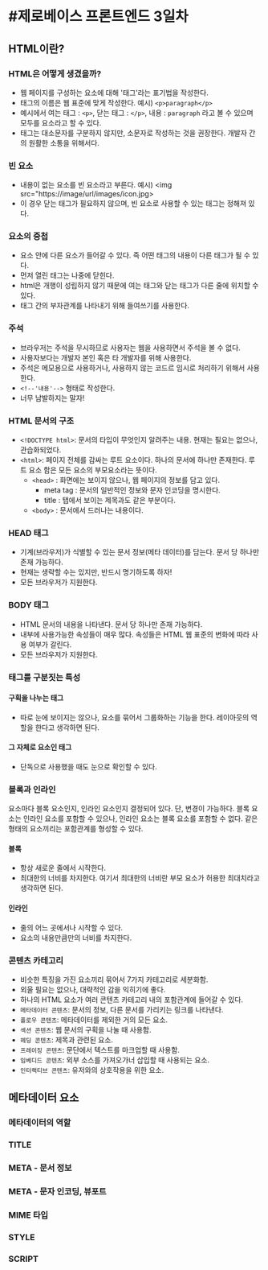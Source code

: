 #제로베이스 프론트엔드 3일차
=========================

## HTML이란?
### HTML은 어떻게 생겼을까?
* 웹 페이지를 구성하는 요소에 대해 '태그'라는 표기법을 작성한다.
* 태그의 이름은 웹 표준에 맞게 작성한다. 예시) `<p>paragraph</p>`
* 예시에서 여는 태그 : `<p>`, 닫는 태그 : `</p>`, 내용 : `paragraph` 라고 볼 수 있으며 모두를 요소라고 할 수 있다.
* 태그는 대소문자를 구분하지 않지만, 소문자로 작성하는 것을 권장한다. 개발자 간의 원활한 소통을 위해서다.

### 빈 요소
* 내용이 없는 요소를 빈 요소라고 부른다. 예시) <img src="https://image/url/images/icon.jpg>
* 이 경우 닫는 태그가 필요하지 않으며, 빈 요소로 사용할 수 있는 태그는 정해져 있다.
  
### 요소의 중첩
* 요소 안에 다른 요소가 들어갈 수 있다. 즉 어떤 태그의 내용이 다른 태그가 될 수 있다.
* 먼저 열린 태그는 나중에 닫힌다.
* html은 개행이 성립하지 않기 때문에 여는 태그와 닫는 태그가 다른 줄에 위치할 수 있다.
* 태그 간의 부자관계를 나타내기 위해 들여쓰기를 사용한다.

### 주석
* 브라우저는 주석을 무시하므로 사용자는 웹을 사용하면서 주석을 볼 수 없다.
* 사용자보다는 개발자 본인 혹은 타 개발자를 위해 사용한다.
* 주석은 메모용으로 사용하거나, 사용하지 않는 코드르 임시로 처리하기 위해서 사용한다.
* `<!--'내용'-->` 형태로 작성한다.
* 너무 남발하지는 말자!
  
### HTML 문서의 구조
* `<!DOCTYPE html>`: 문서의 타입이 무엇인지 알려주는 내용. 현재는 필요는 없으나, 관습화되었다.
* `<html>`: 페이지 전체를 감싸는 루트 요소이다. 하나의 문서에 하나만 존재한다. 루트 요소 함은 모든 요소의 부모요소라는 뜻이다.
  * `<head>` : 화면에는 보이지 않으나, 웹 페이지의 정보를 담고 있다.
    * meta tag : 문서의 일반적인 정보와 문자 인코딩을 명시한다.
    * title : 탭에서 보이는 제목과도 같은 부분이다.
  * `<body>` : 문서에서 드러나는 내용이다.
  
### HEAD 태그
* 기계(브라우저)가 식별할 수 있는 문서 정보(메타 데이터)를 담는다. 문서 당 하나만 존재 가능하다.
* 현재는 생략할 수는 있지만, 반드시 명기하도록 하자!
* 모든 브라우저가 지원한다.
  
### BODY 태그
* HTML 문서의 내용을 나타낸다. 문서 당 하나만 존재 가능하다.
* 내부에 사용가능한 속성들이 매우 많다. 속성들은 HTML 웹 표준의 변화에 따라 사용 여부가 갈린다.
* 모든 브라우저가 지원한다.

### 태그를 구분짓는 특성
#### 구획을 나누는 태그
* 따로 눈에 보이지는 않으나, 요소를 묶어서 그룹화하는 기능을 한다. 레이아웃의 역할을 한다고 생각하면 된다.
#### 그 자체로 요소인 태그
* 단독으로 사용했을 때도 눈으로 확인할 수 있다.
  
### 블록과 인라인
요소마다 블록 요소인지, 인라인 요소인지 결정되어 있다. 단, 변경이 가능하다.
블록 요소는 인라인 요소를 포함할 수 있으나, 인라인 요소는 블록 요소를 포함할 수 없다.
같은 형태의 요소끼리는 포함관계를 형성할 수 있다.  
#### 블록
* 항상 새로운 줄에서 시작한다.
* 최대한의 너비를 차지한다. 여기서 최대한의 너비란 부모 요소가 허용한 최대치라고 생각하면 된다.
#### 인라인
* 줄의 어느 곳에서나 시작할 수 있다.
* 요소의 내용만큼만의 너비를 차지한다.
  
### 콘텐츠 카테고리
* 비슷한 특징을 가진 요소끼리 묶어서 7가지 카테고리로 세분화함.
* 외울 필요는 없으나, 대략적인 감을 익히기에 좋다.
* 하나의 HTML 요소가 여러 콘텐츠 카테고리 내의 포함관계에 들어갈 수 있다.
* `메타데이터 콘텐츠`: 문서의 정보, 다른 문서를 가리키는 링크를 나타낸다.
* `플로우 콘텐츠`: 메타데이터를 제외한 거의 모든 요소.
* `섹션 콘텐츠`: 웹 문서의 구획을 나눌 때 사용함.
* `헤딩 콘텐츠`: 제목과 관련된 요소.
* `프레이징 콘텐츠`: 문단에서 텍스트를 마크업할 때 사용함.
* `임베디드 콘텐츠`: 외부 소스를 가져오가너 삽입할 때 사용되는 요소.
* `인터랙티브 콘텐츠`: 유저와의 상호작용을 위한 요소.

## 메타데이터 요소
### 메타데이터의 역할
### TITLE
### META - 문서 정보
### META - 문자 인코딩, 뷰포트  
### MIME 타입
### STYLE
### SCRIPT
